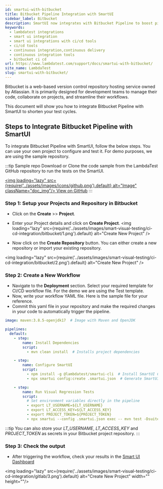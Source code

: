 ```yaml
---
id: smartui-with-bitbucket
title: Bitbucket Pipeline Integration with SmartUI
sidebar_label: Bitbucket
description: SmartUI now integrates with Bitbucket Pipeline to boost pipeline delivery. Perform automated cross browser testing with SmartUI to seamlessly providing 3000+ real browsers running through machines.
keywords:
  - lambdatest integrations
  - smart ui integration
  - smart ui integrations with ci/cd tools
  - ci/cd tools
  - continuous integration,continuous delivery
  - continuous integration tools
  - bitbucket ci cd
url: https://www.lambdatest.com/support/docs/smartui-with-bitbucket/
site_name: LambdaTest
slug: smartui-with-bitbucket/
---
```


<script type="application/ld+json"
      dangerouslySetInnerHTML={{ __html: JSON.stringify({
       "@context": "https://schema.org",
        "@type": "BreadcrumbList",
        "itemListElement": [{
          "@type": "ListItem",
          "position": 1,
          "name": "LambdaTest",
          "item": "https://www.lambdatest.com"
        },{
          "@type": "ListItem",
          "position": 2,
          "name": "Support",
          "item": "https://www.lambdatest.com/support/docs/"
        },{
          "@type": "ListItem",
          "position": 3,
          "name": "Bitbucket Integration",
          "item": "https://www.lambdatest.com/support/docs/smartui-with-bitbucket/"
        }]
      })
    }}
></script>
Bitbucket is a web-based version control repository hosting service owned by Atlassian. It is primarily designed for development teams to manage their code, collaborate on projects, and streamline their workflows.

This document will show you how to integrate Bitbucket Pipeline with SmartUI to shorten your test cycles.

## Steps to Integrate Bitbucket Pipeline with SmartUI
To integrate Bitbucket Pipeline with SmartUI, follow the below steps. You can use your own project to configure and test it. For demo purposes, we are using the sample repository.

:::tip Sample repo
Download or Clone the code sample from the LambdaTest GitHub repository to run the tests on the SmartUI.

<a href="https://github.com/amanchopra1905/smartui-ci-cd-integrations/tree/bitbucket" target="_blank" className="github__anchor"><img loading="lazy" src={require('../assets/images/icons/github.png').default} alt="Image" className="doc_img"/> View on GitHub</a>
:::

### Step 1: Setup your Projects and Repository in Bitbucket
- Click on the **Create** >> **Project**.
- Enter your Project details and click on **Create Project**.
<img loading="lazy" src={require('../assets/images/smart-visual-testing/ci-cd-integration/bitbucket/1.png').default} alt="Create New Project" />

- Now click on the **Create Repository** button. You can either create a new repository or import your existing repository.

<img loading="lazy" src={require('../assets/images/smart-visual-testing/ci-cd-integration/bitbucket/2.png').default} alt="Create New Project" />

### Step 2: Create a New Workflow
- Navigate to the **Deployment** section. Select your required template for CI/CD workflow file. For the demo we are using the Test template.
- Now, write your workflow YAML file. Here is the sample file for your reference.
- Commit this yaml file in your repository and make the required changes in your code to automatically trigger the pipeline.

```yaml title="bitbucket-pipelines.yml"
image: maven:3.8.5-openjdk17  # Image with Maven and OpenJDK

pipelines:
  default:
    - step:
        name: Install Dependencies
        script:
          - mvn clean install  # Installs project dependencies

    - step:
        name: Configure SmartUI
        script:
          - npm install -g @lambdatest/smartui-cli  # Install SmartUI CLI globally
          - npx smartui config:create .smartui.json  # Generate SmartUI config file

    - step:
        name: Run Visual Regression Tests
        script:
          # Set environment variables directly in the pipeline
          - export LT_USERNAME=${LT_USERNAME}
          - export LT_ACCESS_KEY=${LT_ACCESS_KEY}
          - export PROJECT_TOKEN=${PROJECT_TOKEN}
          - npx smartui --config .smartui.json exec -- mvn test -Dsuite=sdk-cloud.xml
```

:::tip
You can also store your *LT_USERNAME*, *LT_ACCESS_KEY* and *PROJECT_TOKEN* as secrets in your Bitbucket project repository.
:::

### Step 3: Check the output

- After triggering the workflow, check your results in the [Smart UI Dashboard](https://smartui.lambdatest.com/projects)

<img loading="lazy" src={require('../assets/images/smart-visual-testing/ci-cd-integration/gitlab/3.png').default} alt="Create New Project" width="" height=""/>